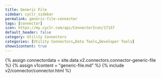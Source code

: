 ```yaml
---
title: Generic File
sidebar: cyclr_sidebar
permalink: generic-file-connector
tags: [connector]
icon: https://my.cyclr.com/api/ConnectorIcon/17157
default_header: false
category: Utility Connectors
categories: [Utility Connectors,Data Tools,Developer Tools]
showv1content: true
---
```

{% assign connectordata = site.data.v2.connectors.connector-generic-file %}
{% assign v1content = "generic-file.md" %}
{% include v2/connector/connector.html %}	